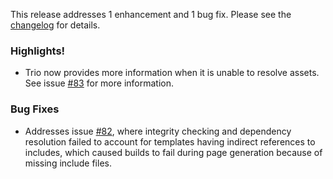 <!--
template: articlepage
title: Trio v1.1.0 | Trio Blog
appendToTarget: true
category: releases
tag: v1.1.0
articleTitle: Trio v1.1.0 (IKIGAI)
-->
This release addresses 1 enhancement and 1 bug fix. Please see the <a target="_blank" href="https://github.com/4awpawz/trio/tree/master#v110-ikigai">changelog</a> for details.
<!-- end -->

### Highlights!

* Trio now provides more information when it is unable to resolve assets. See issue <a target="_blank" href="https://github.com/4awpawz/trio/issues/83">#83</a> for more information.

### Bug Fixes

* Addresses issue <a target="_blank" href="https://github.com/4awpawz/trio/issues/82">#82</a>, where integrity checking and dependency resolution failed to account for templates having indirect references to includes, which caused builds to fail during page generation because of missing include files. 